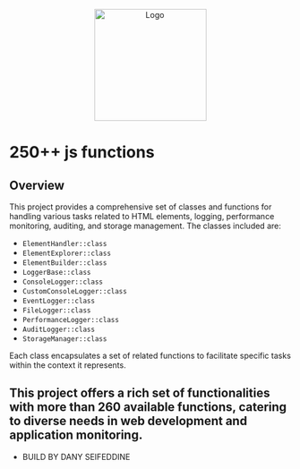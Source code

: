 <p align="center">
  <img src="https://raw.githubusercontent.com/daniseifeddine/Ds-Validator-Toolkit/main/media/logo.png" alt="Logo" width="200">
</p>

# 250++ js functions

## Overview

This project provides a comprehensive set of classes and functions for handling various tasks related to HTML elements, logging, performance monitoring, auditing, and storage management. The classes included are:

- `ElementHandler::class`
- `ElementExplorer::class`
- `ElementBuilder::class`
- `LoggerBase::class`
- `ConsoleLogger::class`
- `CustomConsoleLogger::class`
- `EventLogger::class`
- `FileLogger::class`
- `PerformanceLogger::class`
- `AuditLogger::class`
- `StorageManager::class`

Each class encapsulates a set of related functions to facilitate specific tasks within the context it represents.

## This project offers a rich set of functionalities with more than 260 available functions, catering to diverse needs in web development and application monitoring.

- BUILD BY DANY SEIFEDDINE
